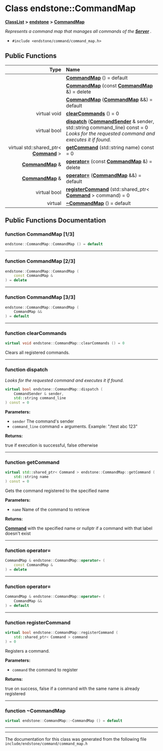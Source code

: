 

# Class endstone::CommandMap



[**ClassList**](annotated.md) **>** [**endstone**](namespaceendstone.md) **>** [**CommandMap**](classendstone_1_1CommandMap.md)



_Represents a command map that manages all commands of the_ [_**Server**_](classendstone_1_1Server.md) _._

* `#include <endstone/command/command_map.h>`





































## Public Functions

| Type | Name |
| ---: | :--- |
|   | [**CommandMap**](#function-commandmap-13) () = default<br> |
|   | [**CommandMap**](#function-commandmap-23) (const [**CommandMap**](classendstone_1_1CommandMap.md) &) = delete<br> |
|   | [**CommandMap**](#function-commandmap-33) ([**CommandMap**](classendstone_1_1CommandMap.md) &&) = default<br> |
| virtual void | [**clearCommands**](#function-clearcommands) () = 0<br> |
| virtual bool | [**dispatch**](#function-dispatch) ([**CommandSender**](classendstone_1_1CommandSender.md) & sender, std::string command\_line) const = 0<br>_Looks for the requested command and executes it if found._  |
| virtual std::shared\_ptr&lt; [**Command**](classendstone_1_1Command.md) &gt; | [**getCommand**](#function-getcommand) (std::string name) const = 0<br> |
|  [**CommandMap**](classendstone_1_1CommandMap.md) & | [**operator=**](#function-operator) (const [**CommandMap**](classendstone_1_1CommandMap.md) &) = delete<br> |
|  [**CommandMap**](classendstone_1_1CommandMap.md) & | [**operator=**](#function-operator_1) ([**CommandMap**](classendstone_1_1CommandMap.md) &&) = default<br> |
| virtual bool | [**registerCommand**](#function-registercommand) (std::shared\_ptr&lt; [**Command**](classendstone_1_1Command.md) &gt; command) = 0<br> |
| virtual  | [**~CommandMap**](#function-commandmap) () = default<br> |




























## Public Functions Documentation




### function CommandMap [1/3]

```C++
endstone::CommandMap::CommandMap () = default
```




<hr>



### function CommandMap [2/3]

```C++
endstone::CommandMap::CommandMap (
    const CommandMap &
) = delete
```




<hr>



### function CommandMap [3/3]

```C++
endstone::CommandMap::CommandMap (
    CommandMap &&
) = default
```




<hr>



### function clearCommands 

```C++
virtual void endstone::CommandMap::clearCommands () = 0
```



Clears all registered commands. 


        

<hr>



### function dispatch 

_Looks for the requested command and executes it if found._ 
```C++
virtual bool endstone::CommandMap::dispatch (
    CommandSender & sender,
    std::string command_line
) const = 0
```





**Parameters:**


* `sender` The command's sender 
* `command_line` command + arguments. Example: "/test abc 123" 



**Returns:**

true if execution is successful, false otherwise 





        

<hr>



### function getCommand 

```C++
virtual std::shared_ptr< Command > endstone::CommandMap::getCommand (
    std::string name
) const = 0
```



Gets the command registered to the specified name




**Parameters:**


* `name` Name of the command to retrieve 



**Returns:**

[**Command**](classendstone_1_1Command.md) with the specified name or nullptr if a command with that label doesn't exist 





        

<hr>



### function operator= 

```C++
CommandMap & endstone::CommandMap::operator= (
    const CommandMap &
) = delete
```




<hr>



### function operator= 

```C++
CommandMap & endstone::CommandMap::operator= (
    CommandMap &&
) = default
```




<hr>



### function registerCommand 

```C++
virtual bool endstone::CommandMap::registerCommand (
    std::shared_ptr< Command > command
) = 0
```



Registers a command.




**Parameters:**


* `command` the command to register 



**Returns:**

true on success, false if a command with the same name is already registered 





        

<hr>



### function ~CommandMap 

```C++
virtual endstone::CommandMap::~CommandMap () = default
```




<hr>

------------------------------
The documentation for this class was generated from the following file `include/endstone/command/command_map.h`

